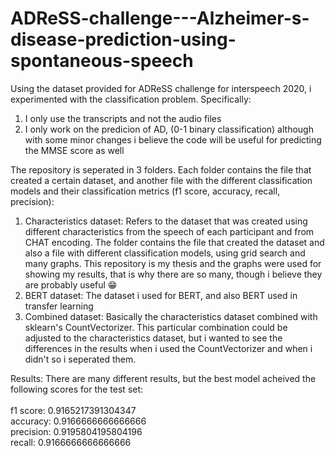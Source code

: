 # ADReSS-challenge---Alzheimer-s-disease-prediction-using-spontaneous-speech

Using the dataset provided for ADReSS challenge for interspeech 2020, i experimented with the classification problem. 
Specifically: 
1) I only use the transcripts and not the audio files
2) I only work on the predicion of AD, (0-1 binary classification) although with some minor changes i believe the code will be useful for predicting the MMSE score as well

The repository is seperated in 3 folders. Each folder contains the file that created a certain dataset, and another file with the different classification models and their classification metrics (f1 score, accuracy, recall, precision): 
1) Characteristics dataset: Refers to the dataset that was created using different characteristics from the speech of each participant and from CHAT encoding. The folder contains the file that created the dataset and also a file with different classification models, using grid search and many graphs. This repository is my thesis and the graphs were used for showing my results, that is why there are so many, though i believe they are probably useful 😁
2) BERT dataset: The dataset i used for BERT, and also BERT used in transfer learning
3) Combined dataset: Basically the characteristics dataset combined with sklearn's CountVectorizer. This particular combination could be adjusted to the characteristics dataset, but i wanted to see the differences in the results when i used the CountVectorizer and when i didn't so i seperated them.

Results: There are many different results, but the best model acheived the following scores for the test set: <br/>
<br/>
f1 score:  0.9165217391304347 <br/>
accuracy:  0.9166666666666666 <br/>
precision: 0.9195804195804196 <br/>
recall:  0.9166666666666666 <br/>
